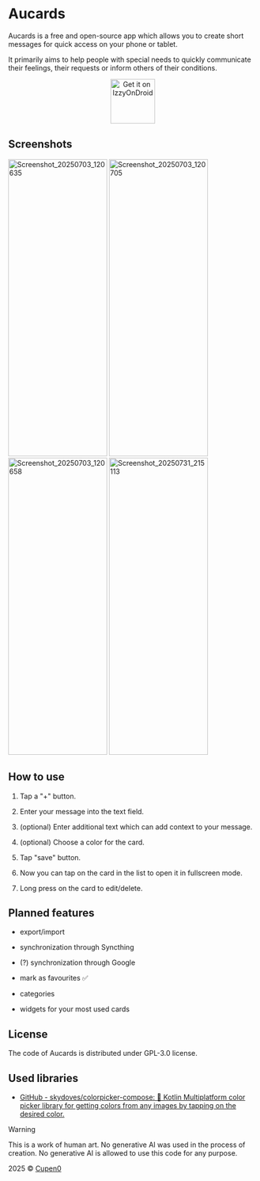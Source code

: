 # Aucards

Aucards is a free and open-source app which allows you to create short messages for quick access on your phone or tablet.

It primarily aims to help people with special needs to quickly communicate their feelings, their requests or inform others of their conditions.

<div align="center">
  
[<img height="90" alt="Get it on IzzyOnDroid" src="https://gitlab.com/IzzyOnDroid/repo/-/raw/master/assets/IzzyOnDroid.png" />](https://apt.izzysoft.de/packages/vadimerenkov.aucards)

</div>

## Screenshots

<img width="200" height="600" alt="Screenshot_20250703_120635" src="https://github.com/user-attachments/assets/2f37c198-4db5-48d9-ac82-e69ac440c096" /> <img width="200" height="600" alt="Screenshot_20250703_120705" src="https://github.com/user-attachments/assets/e40e835c-c224-40ad-a4bc-589fbc9650bc" /> <img width="200" height="600" alt="Screenshot_20250703_120658" src="https://github.com/user-attachments/assets/65bdd2b2-7615-4232-b147-7be5eecb1b29" />  <img width="200" height="600" alt="Screenshot_20250731_215113" src="https://github.com/user-attachments/assets/2e0d0db1-0aeb-4f6e-b949-db1bb1cde5b4" />

## How to use

1. Tap a "+" button.

2. Enter your message into the text field.

3. (optional) Enter additional text which can add context to your message.

4. (optional) Choose a color for the card.

5. Tap "save" button.

6. Now you can tap on the card in the list to open it in fullscreen mode.

7. Long press on the card to edit/delete.

## Planned features

- export/import

- synchronization through Syncthing

- (?) synchronization through Google

- mark as favourites ✅

- categories

- widgets for your most used cards

## License

The code of Aucards is distributed under GPL-3.0 license.

## Used libraries

- [GitHub - skydoves/colorpicker-compose: 🎨 Kotlin Multiplatform color picker library for getting colors from any images by tapping on the desired color.](https://github.com/skydoves/colorpicker-compose)

> [!WARNING]
> This is a work of human art. No generative AI was used in the process of creation. No generative AI is allowed to use this code for any purpose.

2025 © [Cupen0](https://github.com/[culpen0](https://github.com/cp90-pixel/))
